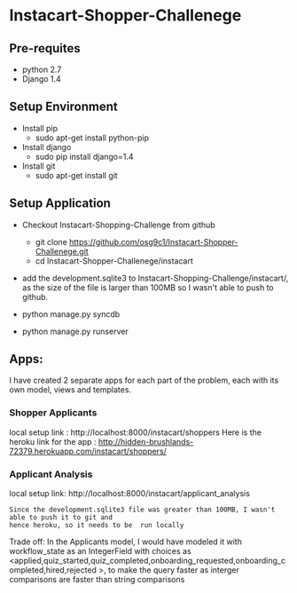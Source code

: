# Instacart-Shopper-Challenege

## Pre-requites
* python 2.7
* Django 1.4

## Setup Environment
* Install pip
    * sudo apt-get install python-pip
* Install django 
    * sudo pip install django=1.4
* Install git
    * sudo apt-get install git

## Setup Application
* Checkout Instacart-Shopping-Challenge from github
    * git clone https://github.com/osg9c1/Instacart-Shopper-Challenege.git
    * cd Instacart-Shopper-Challenege/instacart
* add the development.sqlite3 to Instacart-Shopping-Challenge/instacart/, as the 
  size of the file is larger than 100MB so I wasn't able to push to github.

* python manage.py syncdb
* python manage.py runserver



## Apps: 
I have created 2 separate apps for each part of the problem, each with its own model, views and templates.

### Shopper Applicants
  local setup link : http://localhost:8000/instacart/shoppers
  Here is the heroku link for the app : http://hidden-brushlands-72379.herokuapp.com/instacart/shoppers/


### Applicant Analysis
   local setup link: http://localhost:8000/instacart/applicant_analysis
    
    Since the development.sqlite3 file was greater than 100MB, I wasn't able to push it to git and 
    hence heroku, so it needs to be  run locally 
 
   Trade off: In the Applicants model, I would have modeled it with workflow_state 
   as an IntegerField with choices as <applied,quiz_started,quiz_completed,onboarding_requested,onboarding_completed,hired,rejected >, to make the query faster as interger comparisons are 
   faster than string comparisons 

